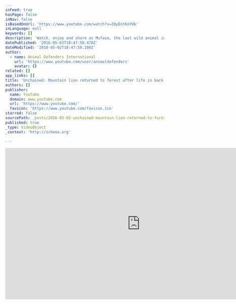 ```yaml
---
inFeed: true
hasPage: false
inNav: false
isBasedOnUrl: 'https://www.youtube.com/watch?v=Z8yEotKoYUk'
inLanguage: null
keywords: []
description: 'Watch, enjoy and share as Mufasa, the last wild animal in a Peruvian circus, is cut free from his chains and walks free after 20 years. After Peru banned wild animals in circuses, most circuses defied the law. One by one ADI tracked them down and removed the animals.'
datePublished: '2016-05-02T18:47:58.470Z'
dateModified: '2016-05-02T18:47:58.100Z'
author:
  - name: Animal Defenders International
    url: 'https://www.youtube.com/user/animaldefenders'
    avatar: {}
related: []
app_links: []
title: 'Unchained: Mountain lion returned to forest after life in back of circus pick-up truck'
authors: []
publisher:
  name: YouTube
  domain: www.youtube.com
  url: 'https://www.youtube.com/'
  favicon: 'https://www.youtube.com/favicon.ico'
starred: false
sourcePath: _posts/2016-05-02-unchained-mountain-lion-returned-to-forest-after-life-in-ba.md
published: true
_type: VideoObject
_context: 'http://schema.org'

---
```

<iframe src="https://cdn.embedly.com/widgets/media.html?src=https%3A%2F%2Fwww.youtube.com%2Fembed%2FZ8yEotKoYUk%3Ffeature%3Doembed&amp;url=https%3A%2F%2Fwww.youtube.com%2Fwatch%3Fv%3DZ8yEotKoYUk&amp;image=https%3A%2F%2Fi.ytimg.com%2Fvi%2FZ8yEotKoYUk%2Fhqdefault.jpg&amp;key=b7d04c9b404c499eba89ee7072e1c4f7&amp;type=text%2Fhtml&amp;schema=youtube" width="854" height="480" scrolling="no" frameborder="0" allowfullscreen="" style=""></iframe>